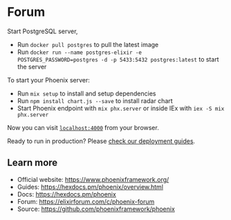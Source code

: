 # Forum

Start PostgreSQL server,

- Run `docker pull postgres` to pull the latest image
- Run `docker run --name postgres-elixir -e POSTGRES_PASSWORD=postgres -d -p 5433:5432 postgres:latest` to start the server

To start your Phoenix server:

- Run `mix setup` to install and setup dependencies
- Run `npm install chart.js --save` to install radar chart
- Start Phoenix endpoint with `mix phx.server` or inside IEx with `iex -S mix phx.server`

Now you can visit [`localhost:4000`](http://localhost:4000) from your browser.

Ready to run in production? Please [check our deployment guides](https://hexdocs.pm/phoenix/deployment.html).

## Learn more

- Official website: https://www.phoenixframework.org/
- Guides: https://hexdocs.pm/phoenix/overview.html
- Docs: https://hexdocs.pm/phoenix
- Forum: https://elixirforum.com/c/phoenix-forum
- Source: https://github.com/phoenixframework/phoenix
